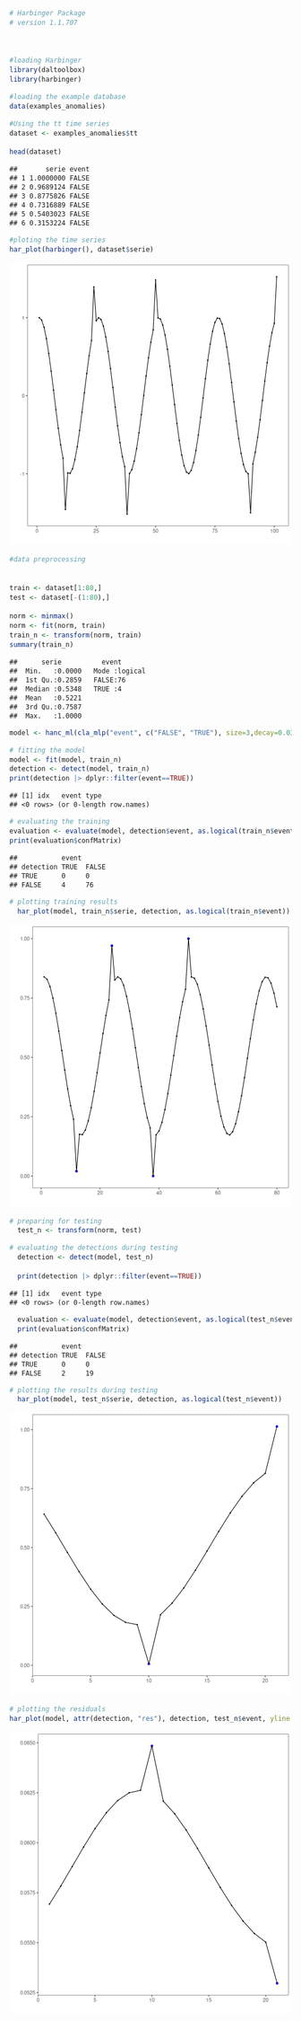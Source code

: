 
``` r
# Harbinger Package
# version 1.1.707



#loading Harbinger
library(daltoolbox)
library(harbinger) 
```


``` r
#loading the example database
data(examples_anomalies)
```


``` r
#Using the tt time series
dataset <- examples_anomalies$tt

head(dataset)
```

```
##       serie event
## 1 1.0000000 FALSE
## 2 0.9689124 FALSE
## 3 0.8775826 FALSE
## 4 0.7316889 FALSE
## 5 0.5403023 FALSE
## 6 0.3153224 FALSE
```


``` r
#ploting the time series
har_plot(harbinger(), dataset$serie)
```

![plot of chunk unnamed-chunk-4](fig/hanc_ml_mlp/unnamed-chunk-4-1.png)


``` r
#data preprocessing


train <- dataset[1:80,]
test <- dataset[-(1:80),]

norm <- minmax()
norm <- fit(norm, train)
train_n <- transform(norm, train)
summary(train_n)
```

```
##      serie          event        
##  Min.   :0.0000   Mode :logical  
##  1st Qu.:0.2859   FALSE:76       
##  Median :0.5348   TRUE :4        
##  Mean   :0.5221                  
##  3rd Qu.:0.7587                  
##  Max.   :1.0000
```


``` r
model <- hanc_ml(cla_mlp("event", c("FALSE", "TRUE"), size=3,decay=0.03))
```


``` r
# fitting the model
model <- fit(model, train_n)
detection <- detect(model, train_n)
print(detection |> dplyr::filter(event==TRUE))
```

```
## [1] idx   event type 
## <0 rows> (or 0-length row.names)
```

``` r
# evaluating the training
evaluation <- evaluate(model, detection$event, as.logical(train_n$event))
print(evaluation$confMatrix)
```

```
##           event      
## detection TRUE  FALSE
## TRUE      0     0    
## FALSE     4     76
```


``` r
# plotting training results
  har_plot(model, train_n$serie, detection, as.logical(train_n$event))
```

![plot of chunk unnamed-chunk-8](fig/hanc_ml_mlp/unnamed-chunk-8-1.png)


``` r
# preparing for testing
  test_n <- transform(norm, test)
```


``` r
# evaluating the detections during testing
  detection <- detect(model, test_n)

  print(detection |> dplyr::filter(event==TRUE))
```

```
## [1] idx   event type 
## <0 rows> (or 0-length row.names)
```

``` r
  evaluation <- evaluate(model, detection$event, as.logical(test_n$event))
  print(evaluation$confMatrix)
```

```
##           event      
## detection TRUE  FALSE
## TRUE      0     0    
## FALSE     2     19
```


``` r
# plotting the results during testing
  har_plot(model, test_n$serie, detection, as.logical(test_n$event))
```

![plot of chunk unnamed-chunk-11](fig/hanc_ml_mlp/unnamed-chunk-11-1.png)


``` r
# plotting the residuals
har_plot(model, attr(detection, "res"), detection, test_n$event, yline = attr(detection, "threshold"))
```

![plot of chunk unnamed-chunk-12](fig/hanc_ml_mlp/unnamed-chunk-12-1.png)
